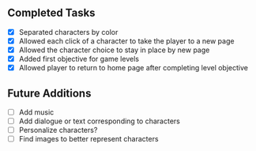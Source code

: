 ## Completed Tasks
- [x] Separated characters by color
- [x] Allowed each click of a character to take the player to a new page
- [x] Allowed the character choice to stay in place by new page
- [x] Added first objective for game levels
- [x] Allowed player to return to home page after completing level objective

## Future Additions
- [ ] Add music
- [ ] Add dialogue or text corresponding to characters
- [ ] Personalize characters?
- [ ] Find images to better represent characters
